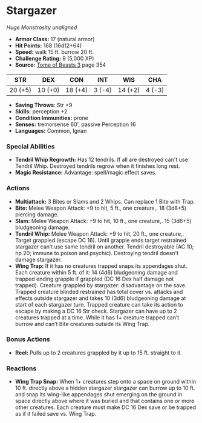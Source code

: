 # Stargazer

*Huge* *Monstrosity* *unaligned*

- **Armor Class:** 17 (natural armor)
- **Hit Points:** 168 (16d12+64)
- **Speed:** walk 15 ft. burrow 20 ft.
- **Challenge Rating:** 9 (5,000 XP)
- **Source:** [Tome of Beasts 3](https://koboldpress.com/kpstore/product/tome-of-beasts-3-for-5th-edition/) page 354

| STR | DEX | CON | INT | WIS | CHA |
| --- | --- | --- | --- | --- | --- |
| 20 (+5) | 10 (+0) | 18 (+4) | 3 (-4) | 14 (+2) | 4 (-3) |

- **Saving Throws**: Str +9
- **Skills:** perception +2
- **Condition Immunities:** prone
- **Senses:** tremorsense 60', passive Perception 16
- **Languages:** Common, Ignan
### Special Abilities
- **Tendril Whip Regrowth:** Has 12 tendrils. If all are destroyed can't use Tendril Whip. Destroyed tendrils regrow when it finishes long rest.
- **Magic Resistance:** Advantage: spell/magic effect saves.
### Actions
- **Multiattack:** 3 Bites or Slams and 2 Whips. Can replace 1 Bite with Trap.
- **Bite:** Melee Weapon Attack: +9 to hit, 5 ft., one creature,. 18 (3d8+5) piercing damage.
- **Slam:** Melee Weapon Attack: +9 to hit, 10 ft., one creature,. 15 (3d6+5) bludgeoning damage.
- **Tendril Whip:** Melee Weapon Attack: +9 to hit, 20 ft., one creature,. Target grappled (escape DC 16). Until grapple ends target restrained stargazer can’t use same tendril on another. Tendril destroyable (AC 10; hp 20; immune to poison and psychic). Destroying tendril doesn't damage stargazer. 
- **Wing Trap:** If it has no creatures trapped snaps its appendages shut. Each creature within 5 ft. of it: 14 (4d6) bludgeoning damage and trapped ending grapple if grappled (DC 16 Dex half damage not trapped). Creature grappled by stargazer: disadvantage on the save. Trapped creature blinded restrained has total cover vs. attacks and effects outside stargazer and takes 10 (3d6) bludgeoning damage at start of each stargazer turn. Trapped creature can take its action to escape by making a DC 16 Str check. Stargazer can have up to 2 creatures trapped at a time. While it has 1+ creature trapped can’t burrow and can’t Bite creatures outside its Wing Trap.
### Bonus Actions
- **Reel:** Pulls up to 2 creatures grappled by it up to 15 ft. straight to it.
### Reactions
- **Wing Trap Snap:** When 1+ creatures step onto a space on ground within 10 ft. directly above a hidden stargazer stargazer can burrow up to 10 ft. and snap its wing-like appendages shut emerging on the ground in space directly above where it was buried and that contains one or more other creatures. Each creature must make DC 16 Dex save or be trapped as if it failed save vs. Wing Trap.


